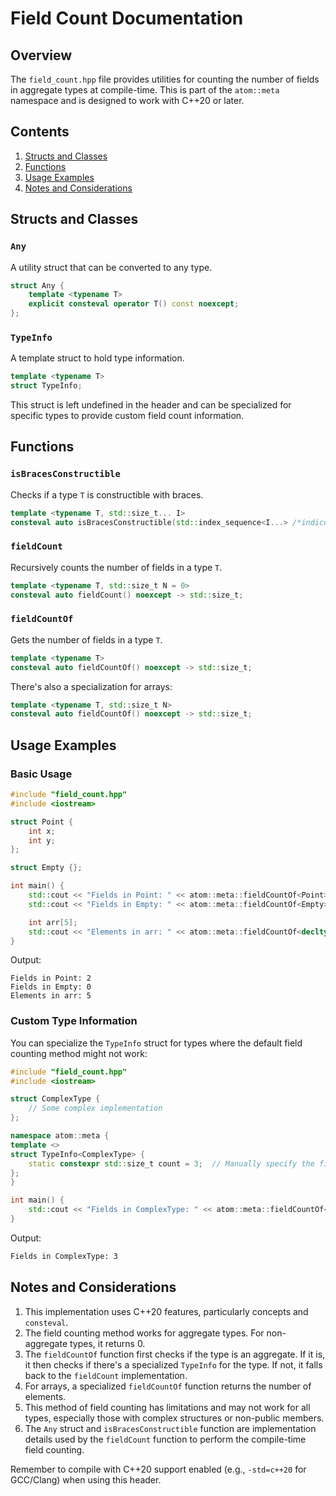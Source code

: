# Field Count Documentation

## Overview

The `field_count.hpp` file provides utilities for counting the number of fields in aggregate types at compile-time. This is part of the `atom::meta` namespace and is designed to work with C++20 or later.

## Contents

1. [Structs and Classes](#structs-and-classes)
2. [Functions](#functions)
3. [Usage Examples](#usage-examples)
4. [Notes and Considerations](#notes-and-considerations)

## Structs and Classes

### `Any`

A utility struct that can be converted to any type.

```cpp
struct Any {
    template <typename T>
    explicit consteval operator T() const noexcept;
};
```

### `TypeInfo`

A template struct to hold type information.

```cpp
template <typename T>
struct TypeInfo;
```

This struct is left undefined in the header and can be specialized for specific types to provide custom field count information.

## Functions

### `isBracesConstructible`

Checks if a type `T` is constructible with braces.

```cpp
template <typename T, std::size_t... I>
consteval auto isBracesConstructible(std::index_sequence<I...> /*indices*/) noexcept -> bool;
```

### `fieldCount`

Recursively counts the number of fields in a type `T`.

```cpp
template <typename T, std::size_t N = 0>
consteval auto fieldCount() noexcept -> std::size_t;
```

### `fieldCountOf`

Gets the number of fields in a type `T`.

```cpp
template <typename T>
consteval auto fieldCountOf() noexcept -> std::size_t;
```

There's also a specialization for arrays:

```cpp
template <typename T, std::size_t N>
consteval auto fieldCountOf() noexcept -> std::size_t;
```

## Usage Examples

### Basic Usage

```cpp
#include "field_count.hpp"
#include <iostream>

struct Point {
    int x;
    int y;
};

struct Empty {};

int main() {
    std::cout << "Fields in Point: " << atom::meta::fieldCountOf<Point>() << std::endl;
    std::cout << "Fields in Empty: " << atom::meta::fieldCountOf<Empty>() << std::endl;

    int arr[5];
    std::cout << "Elements in arr: " << atom::meta::fieldCountOf<decltype(arr)>() << std::endl;
}
```

Output:

```
Fields in Point: 2
Fields in Empty: 0
Elements in arr: 5
```

### Custom Type Information

You can specialize the `TypeInfo` struct for types where the default field counting method might not work:

```cpp
#include "field_count.hpp"
#include <iostream>

struct ComplexType {
    // Some complex implementation
};

namespace atom::meta {
template <>
struct TypeInfo<ComplexType> {
    static constexpr std::size_t count = 3;  // Manually specify the field count
};
}

int main() {
    std::cout << "Fields in ComplexType: " << atom::meta::fieldCountOf<ComplexType>() << std::endl;
}
```

Output:

```txt
Fields in ComplexType: 3
```

## Notes and Considerations

1. This implementation uses C++20 features, particularly concepts and `consteval`.
2. The field counting method works for aggregate types. For non-aggregate types, it returns 0.
3. The `fieldCountOf` function first checks if the type is an aggregate. If it is, it then checks if there's a specialized `TypeInfo` for the type. If not, it falls back to the `fieldCount` implementation.
4. For arrays, a specialized `fieldCountOf` function returns the number of elements.
5. This method of field counting has limitations and may not work for all types, especially those with complex structures or non-public members.
6. The `Any` struct and `isBracesConstructible` function are implementation details used by the `fieldCount` function to perform the compile-time field counting.

Remember to compile with C++20 support enabled (e.g., `-std=c++20` for GCC/Clang) when using this header.
